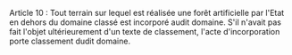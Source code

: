 Article 10 : Tout terrain sur lequel est réalisée une forêt
artifi­cielle par l'Etat en dehors du domaine classé est incorporé audit
domaine. S'il n'avait pas fait l'objet ultérieurement d'un texte de
classement, l'acte d'incorporation porte classement dudit domaine.